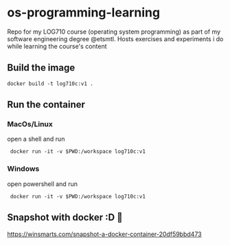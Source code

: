 # os-programming-learning

Repo for my LOG710 course (operating system programming) as part of my software engineering degree @etsmtl. Hosts exercises and experiments i do while learning the course's content

## Build the image
`docker build -t log710c:v1 .`
## Run the container
### MacOs/Linux
open a shell and run

` docker run -it -v $PWD:/workspace log710c:v1`

### Windows
open powershell and run

` docker run -it -v $PWD:/workspace log710c:v1`

## Snapshot with docker :D 🎉
https://winsmarts.com/snapshot-a-docker-container-20df59bbd473
